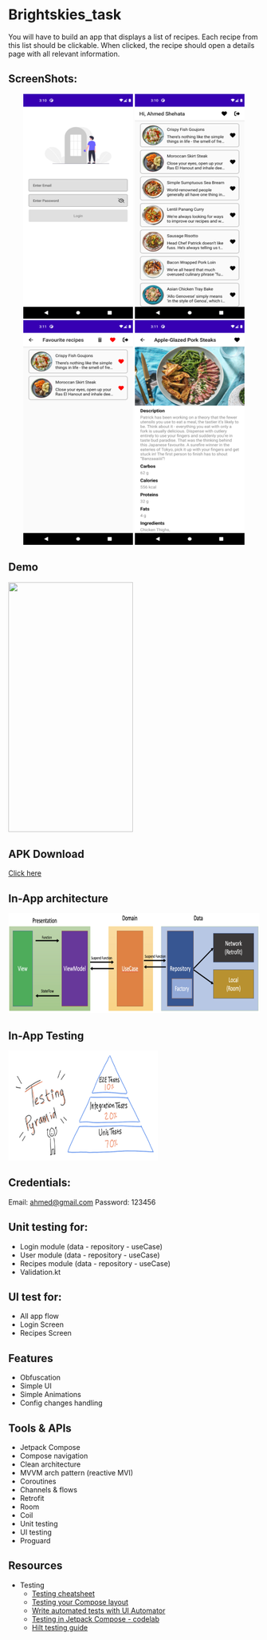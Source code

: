 # Brightskies_task
You will have to build an app that displays a list of recipes. Each recipe from this list
should be clickable. When clicked, the recipe should open a details page with all
relevant information.

## ScreenShots:
<p align="center">
  <img src="img/1.png" height="450" width="220">
  <img src="img/2.png" height="450" width="220">
  <img src="img/3.png" height="450" width="220">
  <img src="img/4.png" height="450" width="220">
</p>

## Demo
<p>
  <img src="img/demo.gif" height="500" width="250">
</p>


## APK Download
[Click here](https://drive.google.com/file/d/15yxJwuv35lZ2-g77FJnGheyvP9xcccKq/view?usp=sharing)


## In-App architecture
<p>
  <img src="img/arch.png" height="200" width="900">
</p>

## In-App Testing
<p>
  <img src="img/testing.png" height="220" width="300">
</p>

## Credentials:
Email: ahmed@gmail.com
Password: 123456


## Unit testing for:
- Login module (data - repository - useCase)
- User module (data - repository - useCase)
- Recipes module (data - repository - useCase)
- Validation.kt

## UI test for:
- All app flow
- Login Screen
- Recipes Screen


## Features
- Obfuscation
- Simple UI
- Simple Animations
- Config changes handling

## Tools & APIs
- Jetpack Compose
- Compose navigation
- Clean architecture
- MVVM arch pattern (reactive MVI)
- Coroutines
- Channels & flows
- Retrofit
- Room
- Coil
- Unit testing
- UI testing
- Proguard


## Resources
- Testing
    - [Testing cheatsheet](https://developer.android.com/jetpack/compose/testing-cheatsheet)
    - [Testing your Compose layout](https://developer.android.com/jetpack/compose/testing#assertions)
    - [Write automated tests with UI Automator](https://developer.android.com/training/testing/other-components/ui-automator)
    - [Testing in Jetpack Compose - codelab](https://developer.android.com/codelabs/jetpack-compose-testing)
    - [Hilt testing guide](https://developer.android.com/training/dependency-injection/hilt-testing#groovy)

